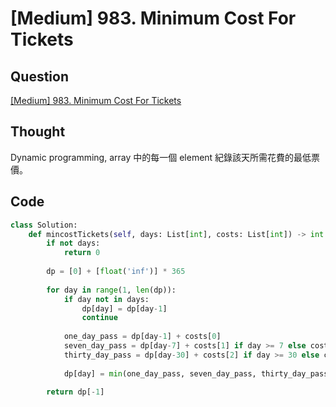 # [Medium] 983. Minimum Cost For Tickets

## Question

[\[Medium\] 983. Minimum Cost For Tickets](https://leetcode.com/problems/minimum-cost-for-tickets/)

## Thought

Dynamic programming, array 中的每一個 element 紀錄該天所需花費的最低票價。

## Code

```python
class Solution:
    def mincostTickets(self, days: List[int], costs: List[int]) -> int:
        if not days:
            return 0
        
        dp = [0] + [float('inf')] * 365
        
        for day in range(1, len(dp)):
            if day not in days:
                dp[day] = dp[day-1]
                continue
                
            one_day_pass = dp[day-1] + costs[0]
            seven_day_pass = dp[day-7] + costs[1] if day >= 7 else costs[1]
            thirty_day_pass = dp[day-30] + costs[2] if day >= 30 else costs[2]
                
            dp[day] = min(one_day_pass, seven_day_pass, thirty_day_pass)
            
        return dp[-1]
```
